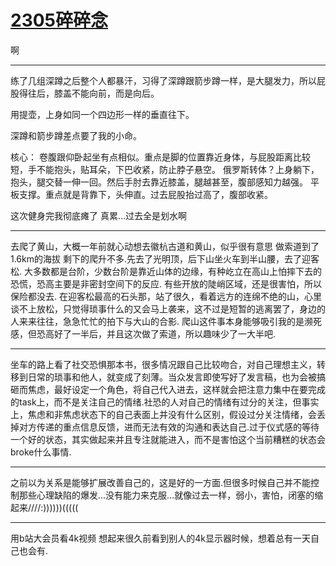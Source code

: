 # [2305碎碎念](https://github.com/zerone0x/tmpbackup/issues/96)

啊

---

练了几组深蹲之后整个人都暴汗，习得了深蹲跟箭步蹲一样，是大腿发力，所以屁股得往后，膝盖不能向前，而是向后。

用提壶，上身如同一个四边形一样的垂直往下。

深蹲和箭步蹲差点要了我的小命。

核心：
卷腹跟仰卧起坐有点相似。重点是脚的位置靠近身体，与屁股距离比较短，手不能抱头，贴耳朵，下巴收紧，防止脖子悬空。
俄罗斯转体？上身躺下，抱头，腿交替一伸一回。然后手肘去靠近膝盖，腿越甚至，腹部感知力越强。
平板支撑。重点就是背靠下，头伸直。过去屁股抬过高了，腹部收紧。

这次健身完我彻底瘫了 真累…过去全是划水啊

---

去爬了黄山，大概一年前就心动想去徽杭古道和黄山，似乎很有意思
做索道到了1.6km的海拔
剩下的爬升不多.先去了光明顶，后下山坐火车到半山腰，去了迎客松.
大多数都是台阶，少数台阶是靠近山体的边缘，有种屹立在高山上怕摔下去的恐慌，恐高主要是非密封空间下的反应.
有些开放的陡峭区域，还是很害怕，所以保险都没去.
在迎客松最高的石头那，站了很久，看着远方的连绵不绝的山，心里谈不上放松，只觉得琐事什么的又会马上袭来，这不过是短暂的逃离罢了，身边的人来来往往，急急忙忙的拍下与大山的合影.
爬山这件事本身能够吸引我的是濒死感，但恐高好了一半后，并且这次做了索道，所以趣味少了一大半吧.


---

坐车的路上看了社交恐惧那本书，很多情况跟自己比较吻合，对自己理想主义，转移到日常的琐事和他人，就变成了刻薄。当众发言即使写好了发言稿，也为会被搞砸而焦虑，最好设定一个角色，将自己代入进去，这样就会把注意力集中在要完成的task上，而不是关注自己的情绪.社恐的人对自己的情绪有过分的关注，但事实上，焦虑和非焦虑状态下的自己表面上并没有什么区别，假设过分关注情绪，会丢掉对方传递的重点信息反馈，进而无法有效的沟通和表达自己.过于仪式感的等待一个好的状态，其实做起来并且专注就能进入，而不是害怕这个当前糟糕的状态会broke什么事情.

---

之前以为关系是能够扩展改善自己的，这是好的一方面.但很多时候自己并不能控制那些心理缺陷的爆发...没有能力来克服...就像过去一样，弱小，害怕，闭塞的缩起来////:))))))(((((

---

用b站大会员看4k视频 想起来很久前看到别人的4k显示器时候，想着总有一天自己也会有.